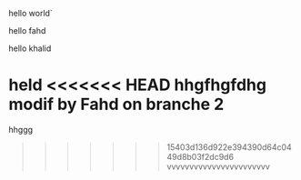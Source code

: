 hello world`

hello fahd


hello khalid

held
<<<<<<< HEAD
hhgfhgfdhg
modif by Fahd on branche 2
=======
hhggg
>>>>>>> 15403d136d922e394390d64c0449d8b03f2dc9d6
vvvvvvvvvvvvvvvvvvvvvvv